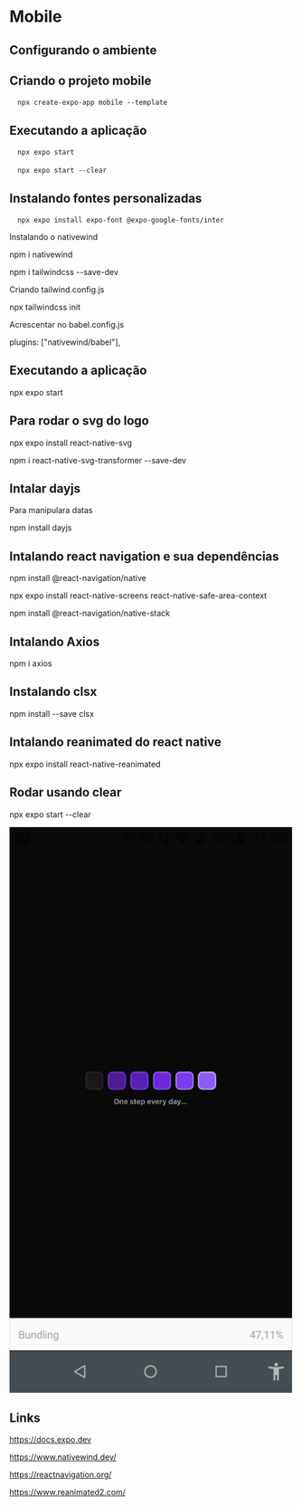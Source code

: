 # Mobile
## Configurando o ambiente
## Criando o projeto mobile
```
  npx create-expo-app mobile --template
```

## Executando a aplicação
```
  npx expo start

  npx expo start --clear
```

## Instalando fontes personalizadas 
```
  npx expo install expo-font @expo-google-fonts/inter
```

Instalando o nativewind

npm i nativewind

npm i tailwindcss --save-dev

Criando tailwind.config.js

npx tailwindcss init

Acrescentar no babel.config.js

plugins: ["nativewind/babel"],

## Executando a aplicação

npx expo start

## Para rodar o svg do logo

npx expo install react-native-svg

npm i react-native-svg-transformer --save-dev

## Intalar dayjs
Para manipulara datas

npm install dayjs

## Intalando react navigation e sua dependências

npm install @react-navigation/native

npx expo install react-native-screens react-native-safe-area-context

npm install @react-navigation/native-stack

## Intalando Axios
npm i axios

## Instalando clsx

npm install --save clsx

## Intalando reanimated do react native
npx expo install react-native-reanimated

## Rodar usando clear
npx expo start --clear

<p>
  <img src=".github/loading.jpg" width=500>
</p>

## Links
https://docs.expo.dev

https://www.nativewind.dev/

https://reactnavigation.org/

https://www.reanimated2.com/
